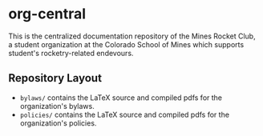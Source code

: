 # org-central
This is the centralized documentation repository of the Mines Rocket Club, 
a student organization at the Colorado School of Mines which supports student's rocketry-related endevours.

## Repository Layout
 - `bylaws/` contains the LaTeX source and compiled pdfs for the organization's bylaws.
 - `policies/` contains the LaTeX source and compiled pdfs for the organization's policies.
